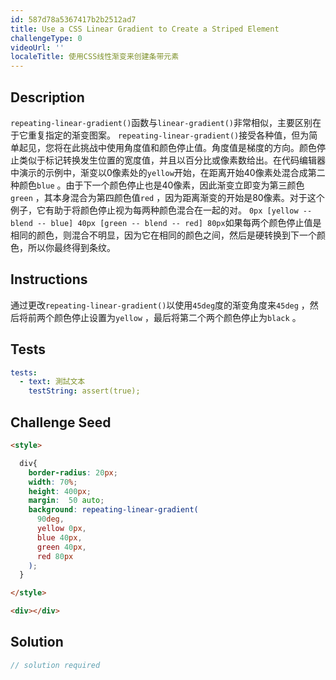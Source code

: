 ```yaml
---
id: 587d78a5367417b2b2512ad7
title: Use a CSS Linear Gradient to Create a Striped Element
challengeType: 0
videoUrl: ''
localeTitle: 使用CSS线性渐变来创建条带元素
---
```


## Description
<section id="description"> <code>repeating-linear-gradient()</code>函数与<code>linear-gradient()</code>非常相似，主要区别在于它重复指定的渐变图案。 <code>repeating-linear-gradient()</code>接受各种值，但为简单起见，您将在此挑战中使用角度值和颜色停止值。角度值是梯度的方向。颜色停止类似于标记转换发生位置的宽度值，并且以百分比或像素数给出。在代码编辑器中演示的示例中，渐变以0像素处的<code>yellow</code>开始，在距离开始40像素处混合成第二种颜色<code>blue</code> 。由于下一个颜色停止也是40像素，因此渐变立即变为第三颜色<code>green</code> ，其本身混合为第四颜色值<code>red</code> ，因为距离渐变的开始是80像素。对于这个例子，它有助于将颜色停止视为每两种颜色混合在一起的对。 <code>0px [yellow -- blend -- blue] 40px [green -- blend -- red] 80px</code>如果每两个颜色停止值是相同的颜色，则混合不明显，因为它在相同的颜色之间，然后是硬转换到下一个颜色，所以你最终得到条纹。 </section>

## Instructions
<section id="instructions">通过更改<code>repeating-linear-gradient()</code>以使用<code>45deg</code>度的渐变角度来<code>45deg</code> ，然后将前两个颜色停止设置为<code>yellow</code> ，最后将第二个两个颜色停止为<code>black</code> 。 </section>

## Tests
<section id='tests'>

```yml
tests:
  - text: 測試文本
    testString: assert(true);

```

</section>

## Challenge Seed
<section id='challengeSeed'>

<div id='html-seed'>

```html
<style>

  div{
    border-radius: 20px;
    width: 70%;
    height: 400px;
    margin:  50 auto;
    background: repeating-linear-gradient(
      90deg,
      yellow 0px,
      blue 40px,
      green 40px,
      red 80px
    );
  }

</style>

<div></div>

```

</div>



</section>

## Solution
<section id='solution'>

```js
// solution required
```
</section>
